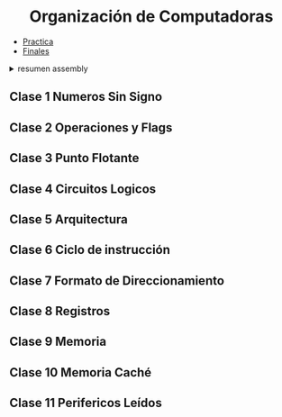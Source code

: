 <h1 align="center">Organización de Computadoras </h1>

- [Practica](/Documentos/Practica.md)
- [Finales](/Documentos/Finales.md)

<details> <summary> resumen assembly </summary>

### Registros
***Ax*** (Acumulador): empleado para operaciones aritméticas de cualquier tipo. También es usado en  las instrucciones de entrada y salida y en la manipulación de cadenas de caracteres.

***Bx*** (Base): es el único registro de propósito general que se usa como un índice en el  direccionamiento. Se usa para indicar un desplazamiento aunque también en operaciones aritméticas.

***Cx*** (Contador):es conocido como registro contador ya que puede contener un valor para controlar el número de veces que se repite una cierta operación o un ciclo de iteración.

***Dx*** (Datos): algunas operaciones de E/S requieren su uso, y las operaciones de multiplicación y  división con cifras grandes suponen el funcionamiento de DX y AX trabajando juntos.

### Registros Indice
***SP*** (Stack Pointer): Apuntador de Pila. Proporciona un valor de desplazamiento que se refiere a la palabra actual que  está siendo procesada en la pila.

***IP*** (Instruction Pointer): Es un registro de 16 bits que contiene el desplazamiento de la dirección  de la siguiente instrucción que se ejecutará.

### Flags
***O*** Overflow , ***Z*** Zeros, ***S*** Signo, ***C*** Carry.

![6 invertida](https://user-images.githubusercontent.com/55964635/132963352-2ac465f3-26da-48a4-b015-8dd6922f12c3.png)


![1 invertida](https://user-images.githubusercontent.com/55964635/132963308-a1bb0bc5-99aa-43e3-9f96-a7c8725118dc.png)

![2 invertida](https://user-images.githubusercontent.com/55964635/132963312-73e4567f-bc1a-44bc-88a8-1fd0e1c5ed89.png)

![3 invertida](https://user-images.githubusercontent.com/55964635/132963319-23d279ac-7f7b-4217-9d6c-9d922749ebfa.png)

![4 invertida](https://user-images.githubusercontent.com/55964635/132963321-d6d539f6-616e-45e3-a04b-f80ef3999fb6.png)

![5 invertida](https://user-images.githubusercontent.com/55964635/132963323-c116eb1f-12fd-4124-ac96-28dfc96cbbba.png)

1 - El Programa 1 utiliza una instrucción de transferencia de datos (instrucción MOV) con diferentes modos de direccionamiento para hacer referencia a sus operandos. Ejecutar y analizar cada instrucción en el Simulador MSX88 observando el flujo de información a través del BUS DE DATOS, el BUS DE DIRECCIONES, el BUS DE CONTROL, el contenido de los REGISTROS, de las posiciones de MEMORIA accedidas, de las operaciones en la ALU, etc...

a) Explicar detalladamente qué hace cada instrucción MOV del programa anterior, en función de sus operandos y su modo de direccionamiento.

b) Confeccionar una tabla que contenga todas las instrucciones MOV anteriores, el modo de direccionamiento y el contenido final del operando destino de cada una de ellas.

c) Notar que durante la ejecución de algunas instrucciones MOV aparece en la pantalla del simulador un registro temporal denominado “ri”, en ocasiones acompañado por otro registro temporal denominado “id”. Explicar con detalle que función cumplen estos registros.
```Assembly
;Variables
org 1000h
NUM0 DB 0CAH ;1000h
NUM1 DB 0  ;1001h
NUM2 DW ? ; 1002h y 1003h
NUM3 DW 0ABCDH ;1004h y 1005h
NUM4 DW ?  ;1006h y  1007h

;Programa
org 2000h
mov BL, NUM0  ;BL = CA
mov BH, 0FFH    ;BH = FF
mov CH, BL      ;CH  = CA
mov AX, BX     ; AX = BX(BL:CA,BH:FF)  = CA,FF
mov NUM1, AL ;1001h = CA
mov NUM2, 1234h ;1002h = 34h y 1003H = 12h
mov BX, OFFSET NUM3 ;BX = 1004h
mov DL, [BX] ;DL = CD (Lo que apunta 1004h)
mov AX, [BX] ; AH=AB, AL=CD
mov BX, 1006h ;BX = 1006h
mov WORD PTR [BX], 0CDEFH ;1007h=CD, 1006h = EF
HLT
end
```
2 - El Programa 2 utiliza diferentes instrucciones de procesamiento de datos (instrucciones aritméticas y lógicas). Analice y ejecute el comportamiento de ellas en el MSX88.
a) ¿Cuál es el estado de los FLAGS después de la ejecución de las instrucciones ADD y SUB del programa anterior? Justificar el estado de cada uno de ellos (¿por qué quedaron en 0 ó en 1?).

¿Dan alguna indicación acerca de la correctitud de los resultados?

b) ¿Qué cadenas binarias representan a NUM1 y NUM2 en la memoria del simulador? ¿En qué sistemas binarios están expresados estos valores?

c) Confeccionar una tabla que indique para cada operación aritmética o lógica del programa, el valor de sus operandos, en qué registro o dirección de memoria se almacenan y el resultado obtenido luego de realizar cada operación

```Assembly
ORG 1000H
  NUM0 DB 80H
  NUM1 DB 200
  NUM2 DB -1
  Bts0 DB 01111111B
  Bts1 DB 10101010B
ORG 2000H
  MOV AL, NUM0 ; AL = 80
  ADD AL, AL ;80+80 en binario  C=1, O=1, S=0, Z=1
  INC NUM1 ;200 + 1
  MOV BH, NUM1 ;BH=C9h
  MOV BL, BH ;BL=C9h
  DEC BL ; BL = C8h
  SUB BL, BH ;-1(decimal), FFFFH
  MOV CH, Bts1
  AND CH, Bts0 ;Bts1 and Bts2
  NOT Bts0
  OR CH, Bts0
  XOR CH, 11111111B
  HLT
END
```
3 - El Programa 3 implementa un contador utilizando una instrucción de transferencia de control. Analice el funcionamiento de cada instrucción, poniendo atención en las del lazo repetitivo que provoca la cuenta.

a) ¿Cuántas veces se ejecuta el lazo? ¿De qué variables depende esto en el caso general?

b) Analice y ejecute el programa reemplazando la instrucción de salto condicional JNZ por las siguientes, indicando en cada caso el contenido final del registro AL:
1. JS
2. JZ
3. JMP

```Assembly

ORG 1000H
  INI DB 0
  FIN DB 15
ORG 2000H
  MOV AL, INI ;0
  MOV AH, FIN ;Fh (15)
  SUMA: INC AL; AL + 1
  CMP AL, AH ;FIN - AL
  JNZ SUMA ;Se repite hasta que sea 0
  HLT ;Termina con AL = 15
END

```
</details>

## Clase 1 Numeros Sin Signo

## Clase 2 Operaciones y Flags

## Clase 3 Punto Flotante

## Clase 4 Circuitos Logicos

## Clase 5 Arquitectura

## Clase 6 Ciclo de instrucción

## Clase 7 Formato de Direccionamiento

## Clase 8 Registros

## Clase 9 Memoria

## Clase 10 Memoria Caché

## Clase 11 Perifericos Leídos